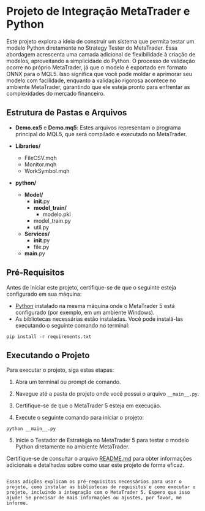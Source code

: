 # Projeto de Integração MetaTrader e Python

Este projeto explora a ideia de construir um sistema que permita testar um modelo Python diretamente no Strategy Tester do MetaTrader. Essa abordagem acrescenta uma camada adicional de flexibilidade à criação de modelos, aproveitando a simplicidade do Python. O processo de validação ocorre no próprio MetaTrader, já que o modelo é exportado em formato ONNX para o MQL5. Isso significa que você pode moldar e aprimorar seu modelo com facilidade, enquanto a validação rigorosa acontece no ambiente MetaTrader, garantindo que ele esteja pronto para enfrentar as complexidades do mercado financeiro.

## Estrutura de Pastas e Arquivos

- **Demo.ex5** e **Demo.mq5**: Estes arquivos representam o programa principal do MQL5, que será compilado e executado no MetaTrader.

- **Libraries/**
  - FileCSV.mqh
  - Monitor.mqh
  - WorkSymbol.mqh

- **python/**
  - **Model/**
    - __init__.py
    - **model_train/**
      - modelo.pkl
    - model_train.py
    - util.py
  - **Services/**
    - __init__.py
    - file.py
  - __main__.py


## Pré-Requisitos

Antes de iniciar este projeto, certifique-se de que o seguinte esteja configurado em sua máquina:

- [Python](https://www.python.org/) instalado na mesma máquina onde o MetaTrader 5 está configurado (por exemplo, em um ambiente Windows).
- As bibliotecas necessárias estão instaladas. Você pode instalá-las executando o seguinte comando no terminal:

```
pip install -r requirements.txt
```

## Executando o Projeto

Para executar o projeto, siga estas etapas:

1. Abra um terminal ou prompt de comando.

2. Navegue até a pasta do projeto onde você possui o arquivo `__main__.py`.

3. Certifique-se de que o MetaTrader 5 esteja em execução.

4. Execute o seguinte comando para iniciar o projeto:

```
python __main__.py
```

5. Inicie o Testador de Estratégia no MetaTrader 5 para testar o modelo Python diretamente no ambiente MetaTrader.

Certifique-se de consultar o arquivo [README.md](./README.md) para obter informações adicionais e detalhadas sobre como usar este projeto de forma eficaz.
```

Essas adições explicam os pré-requisitos necessários para usar o projeto, como instalar as bibliotecas de requisitos e como executar o projeto, incluindo a integração com o MetaTrader 5. Espero que isso ajude! Se precisar de mais informações ou ajustes, por favor, me informe.
